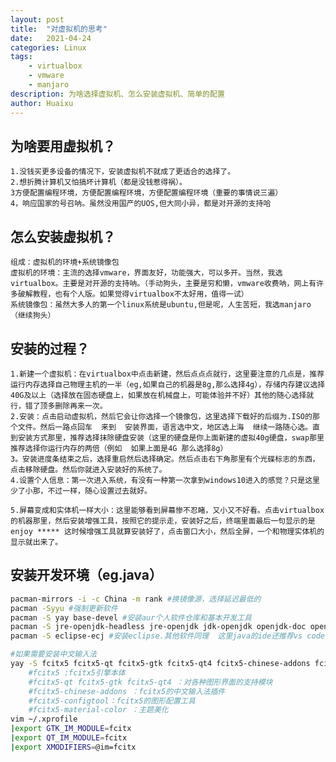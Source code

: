 ```yaml
---
layout: post
title:  "对虚拟机的思考"
date:   2021-04-24
categories: Linux
tags: 
    - virtualbox
    - vmware
    - manjaro
description: 为啥选择虚拟机、怎么安装虚拟机、简单的配置
author: Huaixu
---
```


## 为啥要用虚拟机？
    1.没钱买更多设备的情况下，安装虚拟机不就成了更适合的选择了。 
    2.想折腾计算机又怕搞坏计算机（都是没钱惹得祸）。
    3方便配置编程环境，方便配置编程环境，方便配置编程环境（重要的事情说三遍）
    4，响应国家的号召呐。虽然没用国产的UOS,但大同小异，都是对开源的支持哈

## 怎么安装虚拟机？
    组成：虚拟机的环境+系统镜像包
    虚拟机的环境：主流的选择vmware，界面友好，功能强大，可以多开。当然，我选virtualbox。主要是对开源的支持呐。（手动狗头，主要是穷和懒，vmware收费呐，网上有许多破解教程，也有个人版。如果觉得virtualbox不太好用，值得一试）
    系统镜像包：虽然大多人的第一个linux系统是ubuntu,但是呢，人生苦短，我选manjaro（继续狗头）

## 安装的过程？
    1.新建一个虚拟机：在virtualbox中点击新建，然后点点点就行，这里要注意的几点是，推荐运行内存选择自己物理主机的一半（eg,如果自己的机器是8g,那么选择4g），存储内存建议选择40G及以上（选择放在固态硬盘上，如果放在机械盘上，可能体验并不好）其他的随心选择就行，错了顶多删除再来一次。
    2.安装：点击启动虚拟机，然后它会让你选择一个镜像包，这里选择下载好的后缀为.ISO的那个文件。然后一路点回车  来到  安装界面，语言选中文，地区选上海  继续一路随心选。直到安装方式那里，推荐选择抹除硬盘安装（这里的硬盘是你上面新建的虚拟40g硬盘，swap那里推荐选择你运行内存的两倍（例如  如果上面是4G 那么选择8g）
    3。安装进度条结束之后，选择重启然后选择确定。然后点击右下角那里有个光碟标志的东西，点击移除硬盘。然后你就进入安装好的系统了。
    4.设置个人信息：第一次进入系统，有没有一种第一次拿到windows10进入的感觉？只是这里少了小那，不过一样，随心设置过去就好。

    5.屏幕变成和实体机一样大小：这里能够看到屏幕惨不忍睹，又小又不好看。点击virtualbox的机器那里，然后安装增强工具，按照它的提示走，安装好之后，终端里面最后一句显示的是enjoy ***** 这时候增强工具就算安装好了，点击窗口大小，然后全屏，一个和物理实体机的显示就出来了。

## 安装开发环境（eg.java）
```sh
pacman-mirrors -i -c China -m rank #换镜像源，选择延迟最低的
pacman -Syyu #强制更新软件
pacman -S yay base-devel #安装aur个人软件仓库和基本开发工具
pacman -S jre-openjdk-headless jre-openjdk jdk-openjdk openjdk-doc openjdk-src #安装java最新版，分别是jre jdk和文档，如果要安装java8在每个安装包后面按tab键  出来补全的选择8就好。
pacman -S eclipse-ecj #安装eclipse.其他软件同理  这里java的ide还推荐vs code（把安装那里换成code,然后就一键安装了，编辑器推荐vim,不过对新手不友好。

#如果需要安装中文输入法
yay -S fcitx5 fcitx5-qt fcitx5-gtk fcitx5-qt4 fcitx5-chinese-addons fcitx5-configtool fcitx5-material-color
	#fcitx5 :fcitx5引擎本体
	#fcitx5-qt fcitx5-gtk fcitx5-qt4 ：对各种图形界面的支持模块
	#fcitx5-chinese-addons ：fcitx5的中文输入法插件
	#fcitx5-configtool：fcitx5的图形配置工具
	#fcitx5-material-color ：主题美化
vim ~/.xprofile
|export GTK_IM_MODULE=fcitx
|export QT_IM_MODULE=fcitx
|export XMODIFIERS=@im=fcitx
```

